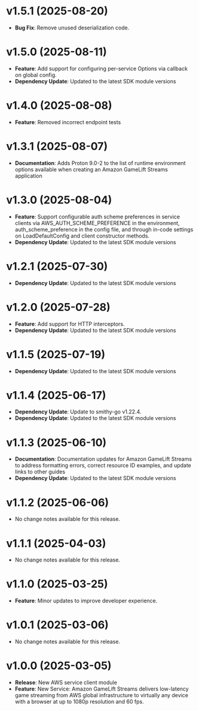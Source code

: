 # v1.5.1 (2025-08-20)

* **Bug Fix**: Remove unused deserialization code.

# v1.5.0 (2025-08-11)

* **Feature**: Add support for configuring per-service Options via callback on global config.
* **Dependency Update**: Updated to the latest SDK module versions

# v1.4.0 (2025-08-08)

* **Feature**: Removed incorrect endpoint tests

# v1.3.1 (2025-08-07)

* **Documentation**: Adds Proton 9.0-2 to the list of runtime environment options available when creating an Amazon GameLift Streams application

# v1.3.0 (2025-08-04)

* **Feature**: Support configurable auth scheme preferences in service clients via AWS_AUTH_SCHEME_PREFERENCE in the environment, auth_scheme_preference in the config file, and through in-code settings on LoadDefaultConfig and client constructor methods.
* **Dependency Update**: Updated to the latest SDK module versions

# v1.2.1 (2025-07-30)

* **Dependency Update**: Updated to the latest SDK module versions

# v1.2.0 (2025-07-28)

* **Feature**: Add support for HTTP interceptors.
* **Dependency Update**: Updated to the latest SDK module versions

# v1.1.5 (2025-07-19)

* **Dependency Update**: Updated to the latest SDK module versions

# v1.1.4 (2025-06-17)

* **Dependency Update**: Update to smithy-go v1.22.4.
* **Dependency Update**: Updated to the latest SDK module versions

# v1.1.3 (2025-06-10)

* **Documentation**: Documentation updates for Amazon GameLift Streams to address formatting errors, correct resource ID examples, and update links to other guides
* **Dependency Update**: Updated to the latest SDK module versions

# v1.1.2 (2025-06-06)

* No change notes available for this release.

# v1.1.1 (2025-04-03)

* No change notes available for this release.

# v1.1.0 (2025-03-25)

* **Feature**: Minor updates to improve developer experience.

# v1.0.1 (2025-03-06)

* No change notes available for this release.

# v1.0.0 (2025-03-05)

* **Release**: New AWS service client module
* **Feature**: New Service: Amazon GameLift Streams delivers low-latency game streaming from AWS global infrastructure to virtually any device with a browser at up to 1080p resolution and 60 fps.

